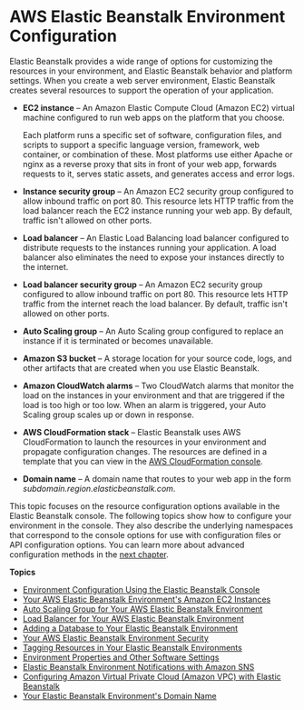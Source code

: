 # AWS Elastic Beanstalk Environment Configuration<a name="customize-containers"></a>

Elastic Beanstalk provides a wide range of options for customizing the resources in your environment, and Elastic Beanstalk behavior and platform settings\. When you create a web server environment, Elastic Beanstalk creates several resources to support the operation of your application\.
+ **EC2 instance** – An Amazon Elastic Compute Cloud \(Amazon EC2\) virtual machine configured to run web apps on the platform that you choose\.

  Each platform runs a specific set of software, configuration files, and scripts to support a specific language version, framework, web container, or combination of these\. Most platforms use either Apache or nginx as a reverse proxy that sits in front of your web app, forwards requests to it, serves static assets, and generates access and error logs\.
+ **Instance security group** – An Amazon EC2 security group configured to allow inbound traffic on port 80\. This resource lets HTTP traffic from the load balancer reach the EC2 instance running your web app\. By default, traffic isn't allowed on other ports\.
+ **Load balancer** – An Elastic Load Balancing load balancer configured to distribute requests to the instances running your application\. A load balancer also eliminates the need to expose your instances directly to the internet\.
+ **Load balancer security group** – An Amazon EC2 security group configured to allow inbound traffic on port 80\. This resource lets HTTP traffic from the internet reach the load balancer\. By default, traffic isn't allowed on other ports\.
+ **Auto Scaling group** – An Auto Scaling group configured to replace an instance if it is terminated or becomes unavailable\.
+ **Amazon S3 bucket** – A storage location for your source code, logs, and other artifacts that are created when you use Elastic Beanstalk\.
+ **Amazon CloudWatch alarms** – Two CloudWatch alarms that monitor the load on the instances in your environment and that are triggered if the load is too high or too low\. When an alarm is triggered, your Auto Scaling group scales up or down in response\.
+ **AWS CloudFormation stack** – Elastic Beanstalk uses AWS CloudFormation to launch the resources in your environment and propagate configuration changes\. The resources are defined in a template that you can view in the [AWS CloudFormation console](https://console.aws.amazon.com/cloudformation)\.
+ **Domain name** – A domain name that routes to your web app in the form **subdomain*\.*region*\.elasticbeanstalk\.com*\.

This topic focuses on the resource configuration options available in the Elastic Beanstalk console\. The following topics show how to configure your environment in the console\. They also describe the underlying namespaces that correspond to the console options for use with configuration files or API configuration options\. You can learn more about advanced configuration methods in the [next chapter](beanstalk-environment-configuration-advanced.md)\. 

**Topics**
+ [Environment Configuration Using the Elastic Beanstalk Console](environments-cfg-console.md)
+ [Your AWS Elastic Beanstalk Environment's Amazon EC2 Instances](using-features.managing.ec2.md)
+ [Auto Scaling Group for Your AWS Elastic Beanstalk Environment](using-features.managing.as.md)
+ [Load Balancer for Your AWS Elastic Beanstalk Environment](using-features.managing.elb.md)
+ [Adding a Database to Your Elastic Beanstalk Environment](using-features.managing.db.md)
+ [Your AWS Elastic Beanstalk Environment Security](using-features.managing.security.md)
+ [Tagging Resources in Your Elastic Beanstalk Environments](using-features.tagging.md)
+ [Environment Properties and Other Software Settings](environments-cfg-softwaresettings.md)
+ [Elastic Beanstalk Environment Notifications with Amazon SNS](using-features.managing.sns.md)
+ [Configuring Amazon Virtual Private Cloud \(Amazon VPC\) with Elastic Beanstalk](using-features.managing.vpc.md)
+ [Your Elastic Beanstalk Environment's Domain Name](customdomains.md)